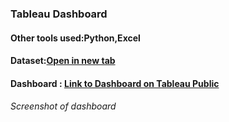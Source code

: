 ### Tableau Dashboard
#### Other tools used:Python,Excel
#### Dataset:<a href="https://example.cohttps://www.kaggle.com/datasets/sudalairajkumar/indian-startup-funding" target="_blank" rel="noopener noreferrer">Open in new tab</a>
#### Dashboard : [Link to Dashboard on Tableau Public](https://public.tableau.com/views/StartupsInIndia_17379942343940/Story1?:language=en-US&:sid=&:redirect=auth&:display_count=n&:origin=viz_share_link)
###### Screenshot of dashboard 
